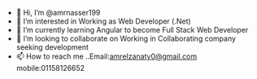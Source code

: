 - 👋 Hi, I’m @amrnasser199
- 👀 I’m interested in Working as Web Developer (.Net)
- 🌱 I’m currently learning Angular to become Full Stack Web Developer
- 💞️ I’m looking to collaborate on Working in Collaborating company seeking development
- 📫 How to reach me ..Email:amrelzanaty0@gmail.com
                        mobile:01158126652

<!---
amrnasser199/amrnasser199 is a ✨ special ✨ repository because its `README.md` (this file) appears on your GitHub profile.
You can click the Preview link to take a look at your changes.
--->
